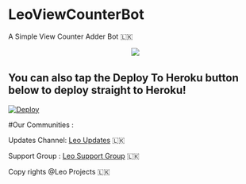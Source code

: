 # LeoViewCounterBot
A Simple View Counter Adder Bot 🇱🇰

<p align="center">
  <img src="https://telegra.ph/file/ecdf3f5a74d60744edf97.jpg"></p>
  
  ## You can also tap the Deploy To Heroku button below to deploy straight to Heroku!

[![Deploy](https://www.herokucdn.com/deploy/button.svg)](https://heroku.com/deploy?template=https://github.com/Naviya2/LeoViewCounterBot)


#Our Communities :

Updates Channel: [Leo Updates](https://t.me/new_ehi) 🇱🇰 

Support Group  : [Leo Support Group](https://t.me/leosupportx) 🇱🇰



Copy rights @Leo Projects 🇱🇰
